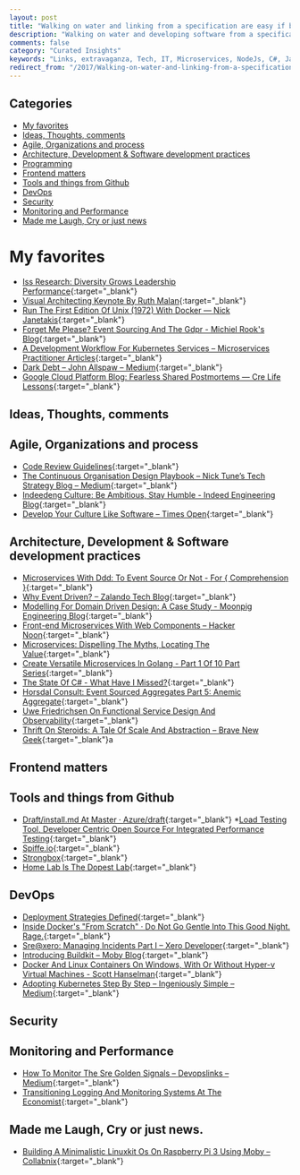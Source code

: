 ```yaml
---
layout: post
title: "Walking on water and linking from a specification are easy if both are frozen."
description: "Walking on water and developing software from a specification are easy if both are frozen. – Edward V. Berard"
comments: false
category: "Curated Insights"
keywords: "Links, extravaganza, Tech, IT, Microservices, NodeJs, C#, Javascript, Solution architecture"
redirect_from: "/2017/Walking-on-water-and-linking-from-a-specification-are-easy-if-both-are-frozen/"
---
```


## Categories ##
* [My favorites](#favorites)
* [Ideas, Thoughts, comments](#ideas)
* [Agile, Organizations and process](#agile)
* [Architecture, Development & Software development practices](#development)
* [Programming](#net)
* [Frontend matters](#web)
* [Tools and things from Github](#tools)
* [DevOps](#devops)
* [Security](#security)
* [Monitoring and Performance](#monitoring)
* [Made me Laugh, Cry or just news](#news)

# My favorites<a name="favorites"></a> #
* [Iss Research: Diversity Grows Leadership Performance](https://servicefutures.com/iss-research-shows-diversity-grows-leadership-performance/){:target="_blank"}
* [Visual Architecting Keynote By Ruth Malan](http://www.ruthmalan.com/Journal/journalcurrent.htm){:target="_blank"}
* [Run The First Edition Of Unix (1972) With Docker — Nick Janetakis](https://nickjanetakis.com/blog/run-the-first-edition-of-unix-1972-with-docker){:target="_blank"}
* [Forget Me Please? Event Sourcing And The Gdpr - Michiel Rook's Blog](https://www.michielrook.nl/2017/11/forget-me-please-event-sourcing-gdpr/?__s=rz6syqwso5amykgnmqva){:target="_blank"}
* [A Development Workflow For Kubernetes Services – Microservices Practitioner Articles](https://articles.microservices.com/a-development-workflow-for-kubernetes-services-10ee017d752a){:target="_blank"}
* [Dark Debt – John Allspaw – Medium](https://medium.com/@allspaw/dark-debt-a508adb848dc){:target="_blank"}
* [Google Cloud Platform Blog: Fearless Shared Postmortems — Cre Life Lessons](https://cloudplatform.googleblog.com/2017/11/fearless-shared-postmortems-CRE-life-lessons.html?m=1){:target="_blank"}

## Ideas, Thoughts, comments <a name="ideas"></a> ##

## Agile, Organizations and process<a name="agile"></a> ##
* [Code Review Guidelines](https://engineeringblog.yelp.com/2017/11/code-review-guidelines.html){:target="_blank"}
* [The Continuous Organisation Design Playbook – Nick Tune’s Tech Strategy Blog – Medium](https://medium.com/nick-tune-tech-strategy-blog/the-continuous-organisation-design-playbook-248b2c4e0816?__s=rz6syqwso5amykgnmqva){:target="_blank"}
* [Indeedeng Culture: Be Ambitious, Stay Humble - Indeed Engineering Blog](http://engineering.indeedblog.com/blog/2017/12/indeedeng-culture-be-ambitious-stay-humble/){:target="_blank"}
* [Develop Your Culture Like Software – Times Open](https://open.nytimes.com/develop-your-culture-like-software-a1a3c1acfd6e){:target="_blank"}

## Architecture, Development & Software development practices <a name="development"></a> ##
* [Microservices With Ddd: To Event Source Or Not - For { Comprehension }](https://forcomprehension.com/2017/10/30/to-event-source-or-not/?__s=rz6syqwso5amykgnmqva){:target="_blank"}
* [Why Event Driven? – Zalando Tech Blog](https://jobs.zalando.com/tech/blog/why-event-driven/index.html){:target="_blank"}
* [Modelling For Domain Driven Design: A Case Study - Moonpig Engineering Blog](https://engineering.moonpig.com/development/modelling-for-domain-driven-design?__s=rz6syqwso5amykgnmqva){:target="_blank"}
* [Front-end Microservices With Web Components – Hacker Noon](https://hackernoon.com/front-end-microservices-with-web-components-597759313393){:target="_blank"}
* [Microservices: Dispelling The Myths, Locating The Value](https://www.ca.com/us/modern-software-factory/content/microservices-dispelling-the-myths-locating-the-value.html){:target="_blank"}
* [Create Versatile Microservices In Golang - Part 1 Of 10 Part Series](https://ewanvalentine.io/microservices-in-golang-part-1/){:target="_blank"}
* [The State Of C# - What Have I Missed?](https://www.filipekberg.se/2017/11/21/csharp-what-is-next/){:target="_blank"}
* [Horsdal Consult: Event Sourced Aggregates Part 5: Anemic Aggregate](http://www.horsdal-consult.dk/2017/11/event-sourced-aggregates-part-5-anemic.html){:target="_blank"}
* [Uwe Friedrichsen On Functional Service Design And Observability](https://www.infoq.com/articles/functional-service-design-observability?__s=rz6syqwso5amykgnmqva){:target="_blank"}
* [Thrift On Steroids: A Tale Of Scale And Abstraction – Brave New Geek](http://bravenewgeek.com/thrift-on-steroids-a-tale-of-scale-and-abstraction/){:target="_blank"}a

## Frontend matters <a name="web"></a> ##

## Tools and things from Github <a name="tools"></a> ##
* [Draft/install.md At Master · Azure/draft](https://github.com/Azure/draft/blob/master/docs/install.md){:target="_blank"}
*[Load Testing Tool, Developer Centric Open Source For Integrated Performance Testing](https://k6.io/){:target="_blank"}
* [Spiffe.io](https://spiffe.io/){:target="_blank"}
* [Strongbox](https://schibsted.github.io/strongbox/){:target="_blank"}
* [Home Lab Is The Dopest Lab](https://blog.jessfraz.com/post/home-lab-is-the-dopest-lab/){:target="_blank"}

## DevOps<a name="devops"></a> ##
* [Deployment Strategies Defined](http://blog.itaysk.com/2017/11/20/deployment-strategies-defined){:target="_blank"}
* [Inside Docker's "From Scratch" · Do Not Go Gentle Into This Good Night. Rage.](https://embano1.github.io/post/scratch/){:target="_blank"}
* [Sre@xero: Managing Incidents Part I – Xero Developer](https://devblog.xero.com/sre-xero-managing-incidents-part-i-7d02d650a71c?__s=6izvcszagfpuqzzmdi2h){:target="_blank"}
* [Introducing Buildkit – Moby Blog](https://blog.mobyproject.org/introducing-buildkit-17e056cc5317){:target="_blank"}
* [Docker And Linux Containers On Windows, With Or Without Hyper-v Virtual Machines - Scott Hanselman](https://www.hanselman.com/blog/DockerAndLinuxContainersOnWindowsWithOrWithoutHyperVVirtualMachines.aspx){:target="_blank"}
* [Adopting Kubernetes Step By Step – Ingeniously Simple – Medium](https://medium.com/ingeniouslysimple/adopting-kubernetes-step-by-step-f93093c13dfe){:target="_blank"}

## Security<a name="security"></a> ##

## Monitoring and Performance <a name="monitoring"></a> ##
* [How To Monitor The Sre Golden Signals – Devopslinks – Medium](https://medium.com/devopslinks/how-to-monitor-the-sre-golden-signals-1391cadc7524){:target="_blank"}
* [Transitioning Logging And Monitoring Systems At The Economist](https://medium.com/@kathrynjonas/transitioning-logging-and-monitoring-systems-at-the-economist-3c6116ba30a8?__s=6izvcszagfpuqzzmdi2h){:target="_blank"}

## Made me Laugh, Cry or just news. <a name="news"></a> ##
* [Building A Minimalistic Linuxkit Os On Raspberry Pi 3 Using Moby – Collabnix](http://collabnix.com/building-linuxkit-os-on-raspberry-pi/){:target="_blank"}
